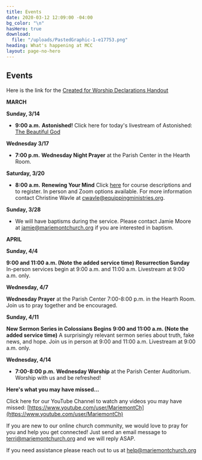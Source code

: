 ```yaml
---
title: Events
date: 2020-03-12 12:09:00 -04:00
bg_color: "\n"
hasHero: true
download:
  file: "/uploads/PastedGraphic-1-e17753.png"
heading: What's happening at MCC
layout: page-no-hero
---
```


## Events

Here is the link for the [Created for Worship Declarations Handout](https://drive.google.com/file/d/1bCTQeDUK1bBI30rwqdyiVlecur89yNSl/view?usp=sharing)

**MARCH**

**Sunday, 3/14**

* **9:00 a.m.** **Astonished!**
Click here for today's livestream of Astonished: [The Beautiful God](https://youtu.be/yFrAc74uOF4) 

**Wednesday 3/17** 

* **7:00 p.m.** **Wednesday Night Prayer** at the Parish Center in the Hearth Room.

**Saturday, 3/20**

* **8:00 a.m.** **Renewing Your Mind** Click [here](http://www.equippingministries.org/) for course descriptions and to register. In person and Zoom options available. For more information contact Christine Wavle at [cwavle@equippingministries.org](cwavle@equippingministries.org).

**Sunday, 3/28**

* We will have baptisms during the service. Please contact Jamie Moore at jamie@mariemontchurch.org if you are interested in baptism.

**APRIL**

**Sunday, 4/4**

**9:00 and 11:00 a.m. (Note the added service time)**
**Resurrection Sunday** In-person services begin at 9:00 a.m. and 11:00 a.m. Livestream at 9:00 a.m. only.

**Wednesday, 4/7**

**Wednesday Prayer** at the Parish Center 7:00-8:00 p.m. in the Hearth Room. Join us to pray together and be encouraged.

**Sunday, 4/11**

**New Sermon Series in Colossians Begins** 
**9:00 and 11:00 a.m. (Note the added service time)** 
A surprisingly relevant sermon series about truth, fake news, and hope. Join us in person at 9:00 and 11:00 a.m. Livestream at 9:00 a.m. only.

**Wednesday, 4/14**

* **7:00-8:00 p.m.** **Wednesday Worship** at the Parish Center Auditorium.  Worship with us and be refreshed!

**Here's what you may have missed...**

Click here for our YouTube Channel to watch any videos you may have missed:
[https://www.youtube.com/user/MariemontCh](https://www.youtube.com/user/MariemontCh)

If you are new to our online church community, we would love to pray for you and help you get connected! Just send an email message to [terri@mariemontchurch.org](http://terri@mariemontchurch.org) and we will reply ASAP.

If you need assistance please reach out to us at [help@mariemontchurch.org](http://help@mariemontchurch.org)

